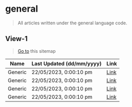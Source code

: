 # general
> All articles written under the general language code. 

## View-1
> [Go to](https://help.twitch.tv/s/sitemap-view-1.xml) this sitemap

| Name | Last Updated (dd/mm/yyyy) | Link |
|------|---------------------------|------|
| Generic | 22/05/2023, 0:00:10 pm | [Link](https://help.twitch.tv/s/contactsupport?language=en_US) |
| Generic | 22/05/2023, 0:00:10 pm | [Link](https://help.twitch.tv/s/?language=en_US) |
| Generic | 22/05/2023, 0:00:10 pm | [Link](https://help.twitch.tv/s/testRedirect?language=en_US) |
| Generic | 22/05/2023, 0:00:10 pm | [Link](https://help.twitch.tv/s/twitch-ingest-recommendation?language=en_US) |


